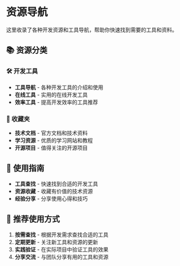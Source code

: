 # 资源导航

这里收录了各种开发资源和工具导航，帮助你快速找到需要的工具和资料。

## 📚 资源分类

### 🛠️ 开发工具
- **工具导航** - 各种开发工具的介绍和使用
- **在线工具** - 实用的在线开发工具
- **效率工具** - 提高开发效率的工具推荐

### 📖 收藏夹
- **技术文档** - 官方文档和技术资料
- **学习资源** - 优质的学习网站和教程
- **开源项目** - 值得关注的开源项目

## 🎯 使用指南

- **工具查找** - 快速找到合适的开发工具
- **资源收藏** - 收藏有价值的技术资源
- **经验分享** - 分享使用心得和技巧

## 📖 推荐使用方式

1. **按需查找** - 根据开发需求查找合适的工具
2. **定期更新** - 关注新工具和资源的更新
3. **实践验证** - 在实际项目中验证工具的效果
4. **分享交流** - 与团队分享有用的工具和资源
